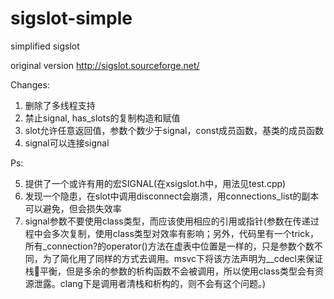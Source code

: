 sigslot-simple
==============

simplified sigslot

original version
http://sigslot.sourceforge.net/

Changes:

1. 删除了多线程支持
2. 禁止signal, has_slots的复制构造和赋值
3. slot允许任意返回值，参数个数少于signal，const成员函数，基类的成员函数
4. signal可以连接signal

Ps:

5. 提供了一个或许有用的宏SIGNAL(在xsigslot.h中，用法见test.cpp)
6. 发现一个隐患，在slot中调用disconnect会崩溃，用connections_list的副本可以避免，但会损失效率
7. signal参数不要使用class类型，而应该使用相应的引用或指针(参数在传递过程中会多次复制，使用class类型对效率有影响；另外，代码里有一个trick，所有_connection?的operator()方法在虚表中位置是一样的，只是参数个数不同，为了简化用了同样的方式去调用。msvc下将该方法声明为__cdecl来保证栈平衡，但是多余的参数的析构函数不会被调用，所以使用class类型会有资源泄露。clang下是调用者清栈和析构的，则不会有这个问题。)
